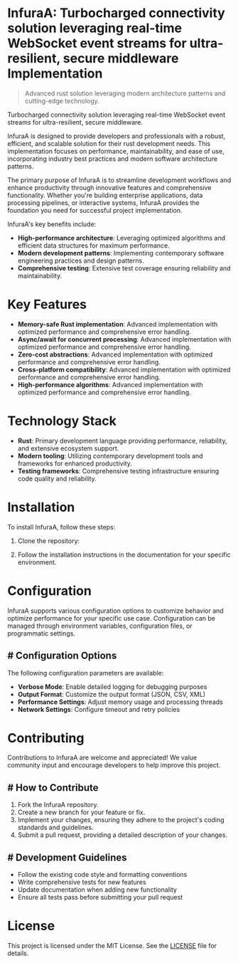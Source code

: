 <!-- fallback_InfuraA_20250803025008_44639 -->

# InfuraA: Turbocharged connectivity solution leveraging real-time WebSocket event streams for ultra-resilient, secure middleware Implementation
> Advanced rust solution leveraging modern architecture patterns and cutting-edge technology.

Turbocharged connectivity solution leveraging real-time WebSocket event streams for ultra-resilient, secure middleware.

InfuraA is designed to provide developers and professionals with a robust, efficient, and scalable solution for their rust development needs. This implementation focuses on performance, maintainability, and ease of use, incorporating industry best practices and modern software architecture patterns.

The primary purpose of InfuraA is to streamline development workflows and enhance productivity through innovative features and comprehensive functionality. Whether you're building enterprise applications, data processing pipelines, or interactive systems, InfuraA provides the foundation you need for successful project implementation.

InfuraA's key benefits include:

* **High-performance architecture**: Leveraging optimized algorithms and efficient data structures for maximum performance.
* **Modern development patterns**: Implementing contemporary software engineering practices and design patterns.
* **Comprehensive testing**: Extensive test coverage ensuring reliability and maintainability.

# Key Features

* **Memory-safe Rust implementation**: Advanced implementation with optimized performance and comprehensive error handling.
* **Async/await for concurrent processing**: Advanced implementation with optimized performance and comprehensive error handling.
* **Zero-cost abstractions**: Advanced implementation with optimized performance and comprehensive error handling.
* **Cross-platform compatibility**: Advanced implementation with optimized performance and comprehensive error handling.
* **High-performance algorithms**: Advanced implementation with optimized performance and comprehensive error handling.

# Technology Stack

* **Rust**: Primary development language providing performance, reliability, and extensive ecosystem support.
* **Modern tooling**: Utilizing contemporary development tools and frameworks for enhanced productivity.
* **Testing frameworks**: Comprehensive testing infrastructure ensuring code quality and reliability.

# Installation

To install InfuraA, follow these steps:

1. Clone the repository:


2. Follow the installation instructions in the documentation for your specific environment.

# Configuration

InfuraA supports various configuration options to customize behavior and optimize performance for your specific use case. Configuration can be managed through environment variables, configuration files, or programmatic settings.

## # Configuration Options

The following configuration parameters are available:

* **Verbose Mode**: Enable detailed logging for debugging purposes
* **Output Format**: Customize the output format (JSON, CSV, XML)
* **Performance Settings**: Adjust memory usage and processing threads
* **Network Settings**: Configure timeout and retry policies

# Contributing

Contributions to InfuraA are welcome and appreciated! We value community input and encourage developers to help improve this project.

## # How to Contribute

1. Fork the InfuraA repository.
2. Create a new branch for your feature or fix.
3. Implement your changes, ensuring they adhere to the project's coding standards and guidelines.
4. Submit a pull request, providing a detailed description of your changes.

## # Development Guidelines

* Follow the existing code style and formatting conventions
* Write comprehensive tests for new features
* Update documentation when adding new functionality
* Ensure all tests pass before submitting your pull request

# License

This project is licensed under the MIT License. See the [LICENSE](https://github.com/gary111868/InfuraA/blob/main/LICENSE) file for details.
